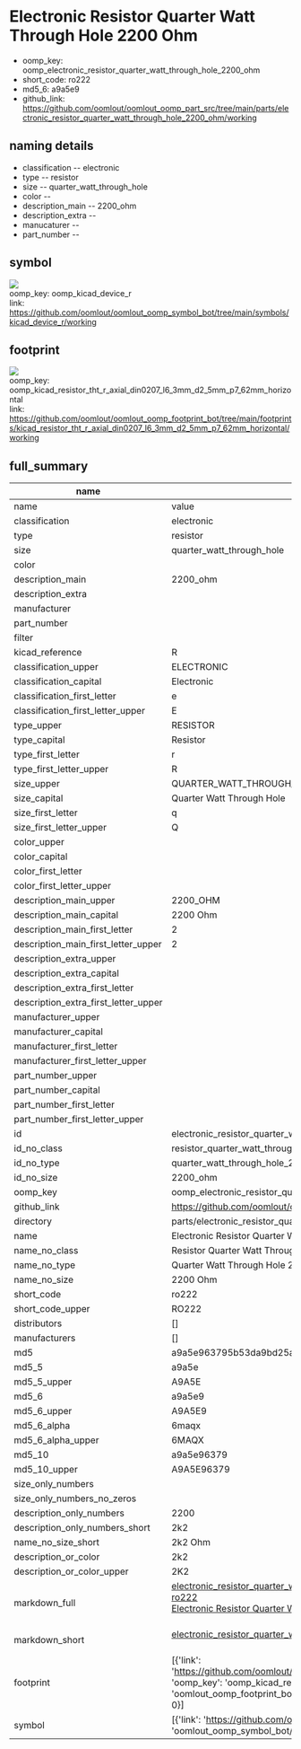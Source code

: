 # Electronic Resistor Quarter Watt Through Hole 2200 Ohm

  
* oomp_key: oomp_electronic_resistor_quarter_watt_through_hole_2200_ohm 
* short_code: ro222
* md5_6: a9a5e9  
* github_link: https://github.com/oomlout/oomlout_oomp_part_src/tree/main/parts/electronic_resistor_quarter_watt_through_hole_2200_ohm/working  
## naming details
* classification -- electronic
* type -- resistor
* size -- quarter_watt_through_hole
* color -- 
* description_main -- 2200_ohm
* description_extra -- 
* manucaturer -- 
* part_number -- 



## symbol

![](symbol/{index}/working/working_600.png)  
oomp_key: oomp_kicad_device_r  
link: https://github.com/oomlout/oomlout_oomp_symbol_bot/tree/main/symbols/kicad_device_r/working  

## footprint

![](footprint/{index}/working/working_600.png)  
oomp_key: oomp_kicad_resistor_tht_r_axial_din0207_l6_3mm_d2_5mm_p7_62mm_horizontal  
link: https://github.com/oomlout/oomlout_oomp_footprint_bot/tree/main/footprints/kicad_resistor_tht_r_axial_din0207_l6_3mm_d2_5mm_p7_62mm_horizontal/working  

## full_summary
| name | value | 
| --- | --- | 
| name | value | 
| classification | electronic | 
| type | resistor | 
| size | quarter_watt_through_hole | 
| color |  | 
| description_main | 2200_ohm | 
| description_extra |  | 
| manufacturer |  | 
| part_number |  | 
| filter |  | 
| kicad_reference | R | 
| classification_upper | ELECTRONIC | 
| classification_capital | Electronic | 
| classification_first_letter | e | 
| classification_first_letter_upper | E | 
| type_upper | RESISTOR | 
| type_capital | Resistor | 
| type_first_letter | r | 
| type_first_letter_upper | R | 
| size_upper | QUARTER_WATT_THROUGH_HOLE | 
| size_capital | Quarter Watt Through Hole | 
| size_first_letter | q | 
| size_first_letter_upper | Q | 
| color_upper |  | 
| color_capital |  | 
| color_first_letter |  | 
| color_first_letter_upper |  | 
| description_main_upper | 2200_OHM | 
| description_main_capital | 2200 Ohm | 
| description_main_first_letter | 2 | 
| description_main_first_letter_upper | 2 | 
| description_extra_upper |  | 
| description_extra_capital |  | 
| description_extra_first_letter |  | 
| description_extra_first_letter_upper |  | 
| manufacturer_upper |  | 
| manufacturer_capital |  | 
| manufacturer_first_letter |  | 
| manufacturer_first_letter_upper |  | 
| part_number_upper |  | 
| part_number_capital |  | 
| part_number_first_letter |  | 
| part_number_first_letter_upper |  | 
| id | electronic_resistor_quarter_watt_through_hole_2200_ohm | 
| id_no_class | resistor_quarter_watt_through_hole_2200_ohm | 
| id_no_type | quarter_watt_through_hole_2200_ohm | 
| id_no_size | 2200_ohm | 
| oomp_key | oomp_electronic_resistor_quarter_watt_through_hole_2200_ohm | 
| github_link | https://github.com/oomlout/oomlout_oomp_part_src/tree/main/parts/electronic_resistor_quarter_watt_through_hole_2200_ohm/working | 
| directory | parts/electronic_resistor_quarter_watt_through_hole_2200_ohm | 
| name | Electronic Resistor Quarter Watt Through Hole 2200 Ohm | 
| name_no_class | Resistor Quarter Watt Through Hole 2200 Ohm | 
| name_no_type | Quarter Watt Through Hole 2200 Ohm | 
| name_no_size | 2200 Ohm | 
| short_code | ro222 | 
| short_code_upper | RO222 | 
| distributors | [] | 
| manufacturers | [] | 
| md5 | a9a5e963795b53da9bd25aaf17232a5d | 
| md5_5 | a9a5e | 
| md5_5_upper | A9A5E | 
| md5_6 | a9a5e9 | 
| md5_6_upper | A9A5E9 | 
| md5_6_alpha | 6maqx | 
| md5_6_alpha_upper | 6MAQX | 
| md5_10 | a9a5e96379 | 
| md5_10_upper | A9A5E96379 | 
| size_only_numbers |  | 
| size_only_numbers_no_zeros |  | 
| description_only_numbers | 2200 | 
| description_only_numbers_short | 2k2 | 
| name_no_size_short | 2k2 Ohm | 
| description_or_color | 2k2 | 
| description_or_color_upper | 2K2 | 
| markdown_full | [electronic_resistor_quarter_watt_through_hole_2200_ohm](https://github.com/oomlout/oomlout_oomp_part_src/tree/main/parts/electronic_resistor_quarter_watt_through_hole_2200_ohm/working)<br>[ro222](https://github.com/oomlout/oomlout_oomp_part_src/tree/main/parts/electronic_resistor_quarter_watt_through_hole_2200_ohm/working)<br>[Electronic Resistor Quarter Watt Through Hole 2200 Ohm](https://github.com/oomlout/oomlout_oomp_part_src/tree/main/parts/electronic_resistor_quarter_watt_through_hole_2200_ohm/working)<br><br> | 
| markdown_short | [electronic_resistor_quarter_watt_through_hole_2200_ohm](https://github.com/oomlout/oomlout_oomp_part_src/tree/main/parts/electronic_resistor_quarter_watt_through_hole_2200_ohm/working)<br><br> | 
| footprint | [{'link': 'https://github.com/oomlout/oomlout_oomp_footprint_bot/tree/main/foootprntss/kicad_resistor_tht_r_axial_din0207_l6_3mm_d2_5mm_p7_62mm_horizontal', 'oomp_key': 'oomp_kicad_resistor_tht_r_axial_din0207_l6_3mm_d2_5mm_p7_62mm_horizontal', 'directory': 'oomlout_oomp_footprint_bot/footprints/kicad_resistor_tht_r_axial_din0207_l6_3mm_d2_5mm_p7_62mm_horizontal//working/working.kicad_mod', 'index': 0}] | 
| symbol | [{'link': 'https://github.com/oomlout/oomlout_oomp_symbol_bot/tree/main/symbols/kicad_device_r', 'oomp_key': 'oomp_kicad_device_r', 'directory': 'oomlout_oomp_symbol_bot/symbols/kicad_device_r//working/working.kicad_sym', 'index': 0}] | 

